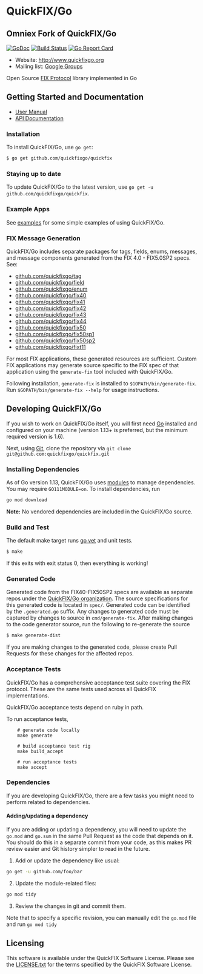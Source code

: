 QuickFIX/Go
===========

Omniex Fork of QuickFIX/Go
---------------------------------

[![GoDoc](https://godoc.org/github.com/quickfixgo/quickfix?status.png)](https://godoc.org/github.com/quickfixgo/quickfix) [![Build Status](https://travis-ci.org/quickfixgo/quickfix.svg?branch=master)](https://travis-ci.org/quickfixgo/quickfix) [![Go Report Card](https://goreportcard.com/badge/github.com/quickfixgo/quickfix)](https://goreportcard.com/report/github.com/quickfixgo/quickfix)

- Website: http://www.quickfixgo.org
- Mailing list: [Google Groups](https://groups.google.com/forum/#!forum/quickfixgo)

Open Source [FIX Protocol](http://www.fixprotocol.org/) library implemented in Go

Getting Started and Documentation
---------------------------------

* [User Manual](http://quickfixgo.org/docs)
* [API Documentation](https://godoc.org/github.com/quickfixgo/quickfix)

### Installation

To install QuickFIX/Go, use `go get`:

```sh
$ go get github.com/quickfixgo/quickfix
```

### Staying up to date

To update QuickFIX/Go to the latest version, use `go get -u github.com/quickfixgo/quickfix`.

### Example Apps

See [examples](https://github.com/quickfixgo/examples) for some simple examples of using QuickFIX/Go.

### FIX Message Generation

QuickFIX/Go includes separate packages for tags, fields, enums, messages, and message components generated from the FIX 4.0 - FIX5.0SP2 specs. See:

* [github.com/quickfixgo/tag](https://github.com/quickfixgo/tag)
* [github.com/quickfixgo/field](https://github.com/quickfixgo/field)
* [github.com/quickfixgo/enum](https://github.com/quickfixgo/enum)
* [github.com/quickfixgo/fix40](https://github.com/quickfixgo/fix40)
* [github.com/quickfixgo/fix41](https://github.com/quickfixgo/fix41)
* [github.com/quickfixgo/fix42](https://github.com/quickfixgo/fix42)
* [github.com/quickfixgo/fix43](https://github.com/quickfixgo/fix43)
* [github.com/quickfixgo/fix44](https://github.com/quickfixgo/fix44)
* [github.com/quickfixgo/fix50](https://github.com/quickfixgo/fix50)
* [github.com/quickfixgo/fix50sp1](https://github.com/quickfixgo/fix50sp1)
* [github.com/quickfixgo/fix50sp2](https://github.com/quickfixgo/fix50sp2)
* [github.com/quickfixgo/fixt11](https://github.com/quickfixgo/fixt11)

For most FIX applications, these generated resources are sufficient. Custom FIX applications may generate source specific to the FIX spec of that application using the `generate-fix` tool included with QuickFIX/Go.

Following installation, `generate-fix` is installed to `$GOPATH/bin/generate-fix`. Run `$GOPATH/bin/generate-fix --help` for usage instructions.

Developing QuickFIX/Go
----------------------

If you wish to work on QuickFIX/Go itself, you will first need [Go](http://www.golang.org) installed and configured on your machine (version 1.13+ is preferred, but the minimum required version is 1.6). 

Next, using [Git](https://git-scm.com/), clone the repository via `git clone git@github.com:quickfixgo/quickfix.git`

### Installing Dependencies

As of Go version 1.13, QuickFIX/Go uses [modules](https://github.com/golang/go/wiki/Modules) to manage dependencies. You may require `GO111MODULE=on`. To install dependencies, run 

```sh
go mod download
```

**Note:** No vendored dependencies are included in the QuickFIX/Go source.

### Build and Test

The default make target runs [go vet](https://godoc.org/golang.org/x/tools/cmd/vet) and unit tests.

```sh
$ make
```

If this exits with exit status 0, then everything is working!

### Generated Code

Generated code from the FIX40-FIX50SP2 specs are available as separate repos under the [QuickFIX/Go organization](https://github.com/quickfixgo).  The source specifications for this generated code is located in `spec/`.  Generated code can be identified by the `.generated.go` suffix.  Any changes to generated code must be captured by changes to source in `cmd/generate-fix`.  After making changes to the code generator source, run the following to re-generate the source

```sh
$ make generate-dist
```

If you are making changes to the generated code, please create Pull Requests for these changes for the affected repos.

### Acceptance Tests

QuickFIX/Go has a comprehensive acceptance test suite covering the FIX protocol.  These are the same tests used across all QuickFIX implementations.

QuickFIX/Go acceptance tests depend on ruby in path.

To run acceptance tests,

        # generate code locally
        make generate

		# build acceptance test rig
		make build_accept

		# run acceptance tests
		make accept

### Dependencies

If you are developing QuickFIX/Go, there are a few tasks you might need to perform related to dependencies.

#### Adding/updating a dependency

If you are adding or updating a dependency, you will need to update the `go.mod` and `go.sum` in the same Pull Request as the code that depends on it. You should do this in a separate commit from your code, as this makes PR review easier and Git history simpler to read in the future. 

1. Add or update the dependency like usual:
```sh
go get -u github.com/foo/bar
```
2. Update the module-related files:
```sh
go mod tidy
```
3. Review the changes in git and commit them.

Note that to specify a specific revision, you can manually edit the `go.mod` file and run `go mod tidy`

Licensing
---------

This software is available under the QuickFIX Software License. Please see the [LICENSE.txt](https://github.com/quickfixgo/quickfix/blob/master/LICENSE.txt) for the terms specified by the QuickFIX Software License.
